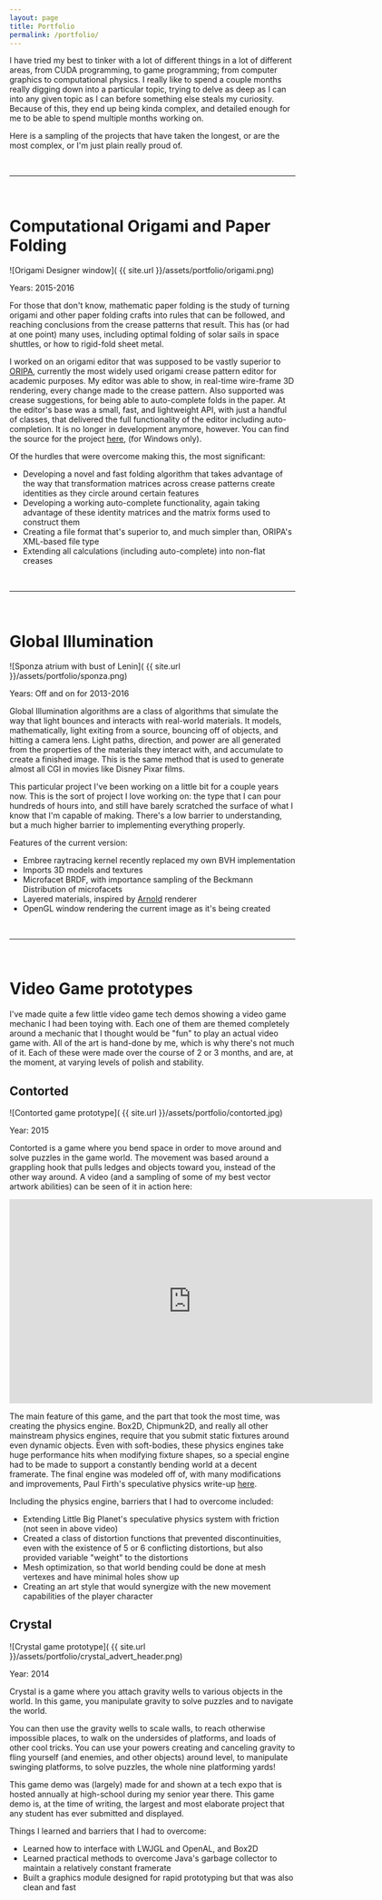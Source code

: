 ```yaml
---
layout: page
title: Portfolio
permalink: /portfolio/
---
```


I have tried my best to tinker with a lot of different things in a lot of different areas, from CUDA programming, to game programming; from computer graphics to computational physics. I really like to spend a couple months really digging down into a particular topic, trying to delve as deep as I can into any given topic as I can before something else steals my curiosity. Because of this, they end up being kinda complex, and detailed enough for me to be able to spend multiple months working on. 

Here is a sampling of the projects that have taken the longest, or are the most complex, or I'm just plain really proud of.

<br />
<hr>
<br />

Computational Origami and Paper Folding
===

![Origami Designer window]( {{ site.url }}/assets/portfolio/origami.png)

Years: 2015-2016

For those that don't know, mathematic paper folding is the study of turning origami and other paper folding crafts into rules that can be followed, and reaching conclusions from the crease patterns that result. This has (or had at one point) many uses, including optimal folding of solar sails in space shuttles, or how to rigid-fold sheet metal.

I worked on an origami editor that was supposed to be vastly superior to [ORIPA](http://mitani.cs.tsukuba.ac.jp/oripa/), currently the most widely used origami crease pattern editor for academic purposes. My editor was able to show, in real-time wire-frame 3D rendering, every change made to the crease pattern. Also supported was crease suggestions, for being able to auto-complete folds in the paper. At the editor's base was a small, fast, and lightweight  API, with just a handful of classes, that delivered the full functionality of the editor including auto-completion. It is no longer in development anymore, however. You can find the source for the project [here](https://github.com/CulDeVu/OrigamiConverter), (for Windows only).

Of the hurdles that were overcome making this, the most significant: 

- Developing a novel and fast folding algorithm that takes advantage of the way that transformation matrices across crease patterns create identities as they circle around certain features
- Developing a working auto-complete functionality, again taking advantage of these identity matrices and the matrix forms used to construct them
- Creating a file format that's superior to, and much simpler than, ORIPA's XML-based file type
- Extending all calculations (including auto-complete) into non-flat creases

<br />
<hr>
<br />

Global Illumination
===

![Sponza atrium with bust of Lenin]( {{ site.url }}/assets/portfolio/sponza.png)

Years: Off and on for 2013-2016

Global Illumination algorithms are a class of algorithms that simulate the way that light bounces and interacts with real-world materials. It models, mathematically, light exiting from a source, bouncing off of objects, and hitting a camera lens. Light paths, direction, and power are all generated from the properties of the materials they interact with, and accumulate to create a finished image. This is the same method that is used to generate almost all CGI in movies like Disney Pixar films.

This particular project I've been working on a little bit for a couple years now. This is the sort of project I love working on: the type that I can pour hundreds of hours into, and still have barely scratched the surface of what I know that I'm capable of making. There's a low barrier to understanding, but a much higher barrier to implementing everything properly.

Features of the current version:

- Embree raytracing kernel recently replaced my own BVH implementation
- Imports 3D models and textures
- Microfacet BRDF, with importance sampling of the Beckmann Distribution of microfacets
- Layered materials, inspired by [Arnold](https://www.solidangle.com/arnold/) renderer
- OpenGL window rendering the current image as it's being created

<br />
<hr>
<br />


Video Game prototypes
===

I've made quite a few little video game tech demos showing a video game mechanic I had been toying with. Each one of them are themed completely around a mechanic that I thought would be "fun" to play an actual video game with. All of the art is hand-done by me, which is why there's not much of it. Each of these were made over the course of 2 or 3 months, and are, at the moment, at varying levels of polish and stability.

Contorted
---

![Contorted game prototype]( {{ site.url }}/assets/portfolio/contorted.jpg)

Year: 2015

Contorted is a game where you bend space in order to move around and solve puzzles in the game world. The movement was based around a grappling hook that pulls ledges and objects toward you, instead of the other way around. A video (and a sampling of some of my best vector artwork abilities) can be seen of it in action here:

<iframe width="640" height="360" src="https://www.youtube.com/embed/h2K6sl1c4fY" frameborder="0" allowfullscreen></iframe>

The main feature of this game, and the part that took the most time, was creating the physics engine. Box2D, Chipmunk2D, and really all other mainstream physics engines, require that you submit static fixtures around even dynamic objects. Even with soft-bodies, these physics engines take huge performance hits when modifying fixture shapes, so a special engine had to be made to support a constantly bending world at a decent framerate. The final engine was modeled off of, with many modifications and improvements, Paul Firth's speculative physics write-up [here](http://www.wildbunny.co.uk/blog/2011/03/25/speculative-contacts-an-continuous-collision-engine-approach-part-1/).

Including the physics engine, barriers that I had to overcome included:

- Extending Little Big Planet's speculative physics system with friction (not seen in above video)
- Created a class of distortion functions that prevented discontinuities, even with the existence of 5 or 6 conflicting distortions, but also provided variable "weight" to the distortions
- Mesh optimization, so that world bending could be done at mesh vertexes and have minimal holes show up
- Creating an art style that would synergize with the new movement capabilities of the player character

Crystal
---

![Crystal game prototype]( {{ site.url }}/assets/portfolio/crystal_advert_header.png)

Year: 2014

Crystal is a game where you attach gravity wells to various objects in the world. In this game, you manipulate gravity to solve puzzles and to navigate the world.

You can then use the gravity wells to scale walls, to reach otherwise impossible places, to walk on the undersides of platforms, and loads of other cool tricks. You can use your powers creating and canceling gravity to fling yourself (and enemies, and other objects) around level, to manipulate swinging platforms, to solve puzzles, the whole nine platforming yards!

This game demo was (largely) made for and shown at a tech expo that is hosted annually at high-school during my senior year there. This game demo is, at the time of writing, the largest and most elaborate project that any student has ever submitted and displayed.

Things I learned and barriers that I had to overcome:

- Learned how to interface with LWJGL and OpenAL, and Box2D
- Learned practical methods to overcome Java's garbage collector to maintain a relatively constant framerate
- Built a graphics module designed for rapid prototyping but that was also clean and fast